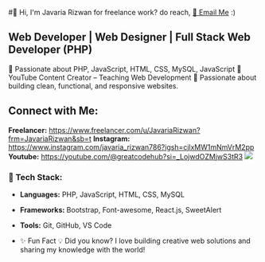 #👋 Hi, I'm Javaria Rizwan
for freelance work? do reach, [📧 Email Me](mailto:javariarizwan332@gmail.com) :)

## Web Developer | Web Designer | Full Stack Web Developer (PHP)
🚀 Passionate about PHP, JavaScript, HTML, CSS, MySQL, JavaScript
🎥 YouTube Content Creator – Teaching Web Development
🎯 Passionate about building clean, functional, and responsive websites.

## Connect with Me:
**Freelancer:**  https://www.freelancer.com/u/JavariaRizwan?frm=JavariaRizwan&sb=t
**Instagram:**  https://www.instagram.com/javaria_rizwan786?igsh=cjlxMW1mNmVrM2pp
**Youtube:**  https://youtube.com/@greatcodehub?si=_LojwdOZMjwS3tR3
<a href="https://github.com/JavariaRizwan"><img src="https://img.shields.io/badge/GitHub-181717?style=for-the-badge&logo=github&logoColor=white"></a>

### 🚀 Tech Stack:  
- **Languages:** PHP, JavaScript, HTML, CSS, MySQL  
- **Frameworks:** Bootstrap, Font-awesome, React.js, SweetAlert  
- **Tools:** Git, GitHub, VS Code

- ✨ Fun Fact
💡 Did you know? I love building creative web solutions and sharing my knowledge with the world!
